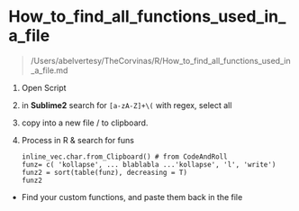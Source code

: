 # How_to_find_all_functions_used_in_a_file
> /Users/abelvertesy/TheCorvinas/R/How_to_find_all_functions_used_in_a_file.md


1. Open Script
2. in **Sublime2** search for `[a-zA-Z]+\(` with regex, select all
3. copy into a new file / to clipboard.
4. Process in R & search for funs 
			
	```
	inline_vec.char.from_Clipboard() # from CodeAndRoll
	funz= c( 'kollapse', ... blablabla ...'kollapse', 'l', 'write')
	funz2 = sort(table(funz), decreasing = T)
	funz2

	```
- Find your custom functions, and paste them back in the file
